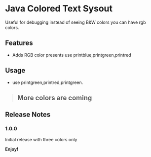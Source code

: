 # Java Colored Text Sysout 

Useful for debugging instead of seeing B&W colors you can have rgb colors.
## Features

- Adds RGB color presents use printblue,printgreen,printred

## Usage 

- use printgreen,printred,printgreen.


>## More colors are coming

## Release Notes

### 1.0.0

Initial release with three colors only

 **Enjoy!** 
